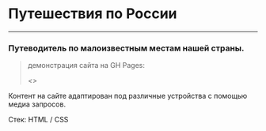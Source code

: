 # Путешествия по России
___
### Путеводитель по малоизвестным местам нашей страны.
>демонстрация сайта на GH Pages: 
> 
>*<>*

Контент на сайте адаптирован под различные устройства с помощью медиа запросов.

Стек: HTML / CSS
